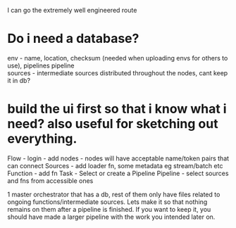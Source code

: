 I can go the extremely well engineered route
# Do i need a database?
env - name, location, checksum (needed when uploading envs for others to use), pipelines
pipeline        
sources - intermediate sources distributed throughout the nodes, cant keep it in db?

# build the ui first so that i know what i need? also useful for sketching out everything.
Flow - login - add nodes - nodes will have acceptable name/token pairs that can connect
Sources - add loader fn, some metadata eg stream/batch etc
Function - add fn
Task - Select or create a Pipeline
Pipeline - select sources and fns from accessible ones

1 master orchestrator that has a db, rest of them only have files related to ongoing functions/intermediate sources.
Lets make it so that nothing remains on them after a pipeline is finished. 
If you want to keep it, you should have made a larger pipeline with the work you intended later on. 

